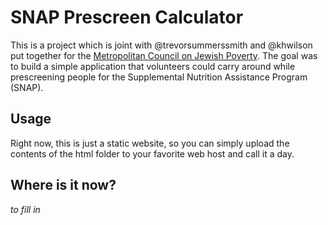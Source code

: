 # SNAP Prescreen Calculator

This is a project which is joint with @trevorsummerssmith and @khwilson put
together for the 
[Metropolitan Council on Jewish Poverty](http://www.metcouncil.org). The goal
was to build a simple application that volunteers could carry around while
prescreening people for the Supplemental Nutrition Assistance Program (SNAP).

## Usage

Right now, this is just a static website, so you can simply upload the contents
of the html folder to your favorite web host and call it a day.

## Where is it now?

_to fill in_
